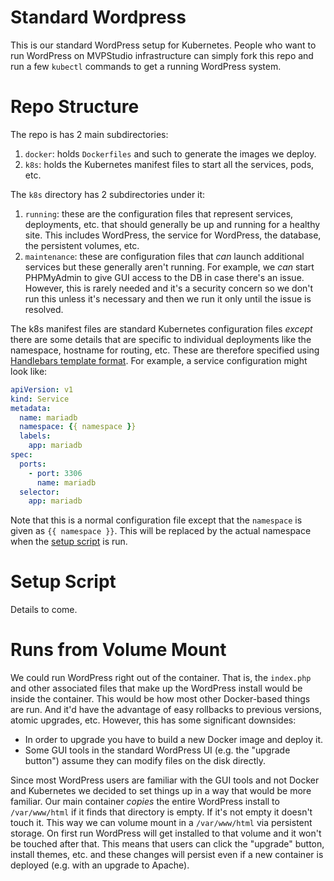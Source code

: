 # Standard Wordpress

This is our standard WordPress setup for Kubernetes. People who want to run WordPress on MVPStudio infrastructure can
simply fork this repo and run a few `kubectl` commands to get a running WordPress system.

# Repo Structure

The repo is has 2 main subdirectories:

1. `docker`: holds `Dockerfiles` and such to generate the images we deploy.
2. `k8s`: holds the Kubernetes manifest files to start all the services, pods, etc.

The `k8s` directory has 2 subdirectories under it:

1. `running`: these are the configuration files that represent services, deployments, etc. that should generally be up
   and running for a healthy site. This includes WordPress, the service for WordPress, the database, the persistent
   volumes, etc.
2. `maintenance`: these are configuration files that _can_ launch additional services but these generally aren't
   running. For example, we _can_ start PHPMyAdmin to give GUI access to the DB in case there's an issue. However, this
   is rarely needed and it's a security concern so we don't run this unless it's necessary and then we run it only until
   the issue is resolved.

The k8s manifest files are standard Kubernetes configuration files _except_ there are some details that are specific
to individual deployments like the namespace, hostname for routing, etc. These are therefore specified using [Handlebars
template format](https://handlebarsjs.com/). For example, a service configuration might look like:

```yaml
apiVersion: v1
kind: Service
metadata:
  name: mariadb
  namespace: {{ namespace }}
  labels:
    app: mariadb
spec:
  ports:
    - port: 3306
      name: mariadb
  selector:
    app: mariadb
```

Note that this is a normal configuration file except that the `namespace` is given as `{{ namespace }}`. This will be
replaced by the actual namespace when the [setup script](#setup-script.py) is run.

# Setup Script

Details to come.

# Runs from Volume Mount

We could run WordPress right out of the container. That is, the `index.php` and other associated files that make up the
WordPress install would be inside the container. This would be how most other Docker-based things are run. And it'd have
the advantage of easy rollbacks to previous versions, atomic upgrades, etc. However, this has some significant
downsides:

* In order to upgrade you have to build a new Docker image and deploy it.
* Some GUI tools in the standard WordPress UI (e.g. the "upgrade button") assume they can modify files on the disk
  directly.

Since most WordPress users are familiar with the GUI tools and not Docker and Kubernetes we decided to set things up in
a way that would be more familiar. Our main container _copies_ the entire WordPress install to `/var/www/html` if it
finds that directory is empty. If it's not empty it doesn't touch it. This way we can volume mount in a `/var/www/html`
via persistent storage. On first run WordPress will get installed to that volume and it won't be touched after that.
This means that users can click the "upgrade" button, install themes, etc. and these changes will persist even if a new
container is deployed (e.g. with an upgrade to Apache).
